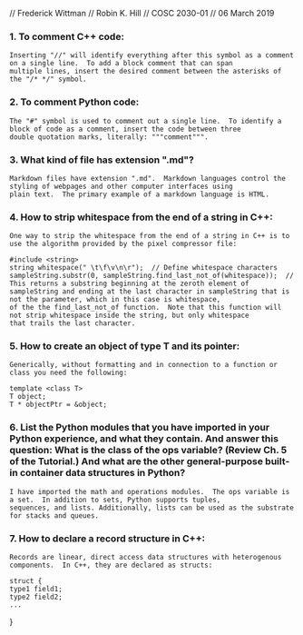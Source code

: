 // Frederick Wittman
// Robin K. Hill
// COSC 2030-01
// 06 March 2019

### 1.  To comment C++ code:

    Inserting "//" will identify everything after this symbol as a comment on a single line.  To add a block comment that can span
    multiple lines, insert the desired comment between the asterisks of the "/* */" symbol.
    
### 2.  To comment Python code:

    The "#" symbol is used to comment out a single line.  To identify a block of code as a comment, insert the code between three
    double quotation marks, literally: """comment""".
    
### 3.  What kind of file has extension ".md"?

    Markdown files have extension ".md".  Markdown languages control the styling of webpages and other computer interfaces using
    plain text.  The primary example of a markdown language is HTML.
    
### 4.  How to strip whitespace from the end of a string in C++:
    
    One way to strip the whitespace from the end of a string in C++ is to use the algorithm provided by the pixel compressor file:
    
    #include <string>
    string whitespace(" \t\f\v\n\r");  // Define whitespace characters
    sampleString.substr(0, sampleString.find_last_not_of(whitespace));  // This returns a substring beginning at the zeroth element of 
    sampleString and ending at the last character in sampleString that is not the parameter, which in this case is whitespace,
    of the the find_last_not_of function.  Note that this function will not strip whitespace inside the string, but only whitespace
    that trails the last character.

### 5.  How to create an object of type T and its pointer:

    Generically, without formatting and in connection to a function or class you need the following:

    template <class T>
    T object;
    T * objectPtr = &object;
    
### 6.  List the Python modules that you have imported in your Python experience, and what they contain. And answer this question: What is the class of the ops variable? (Review Ch. 5 of the Tutorial.) And what are the other general-purpose built-in container data structures in Python?
    
    I have imported the math and operations modules.  The ops variable is a set.  In addition to sets, Python supports tuples,
    sequences, and lists. Additionally, lists can be used as the substrate for stacks and queues.

### 7.  How to declare a record structure in C++:

    Records are linear, direct access data structures with heterogenous components.  In C++, they are declared as structs:

    struct {
    type1 field1; 
    type2 field2;
    ...
}
